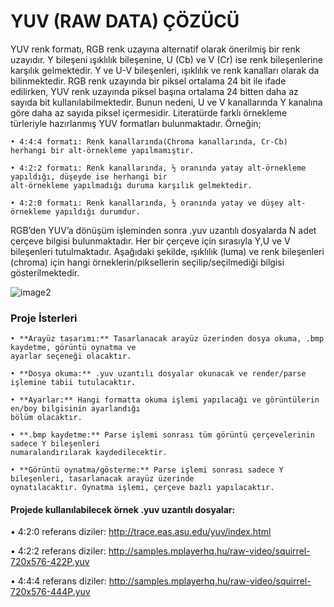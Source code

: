 # YUV (RAW DATA) ÇÖZÜCÜ

YUV renk formatı, RGB renk uzayına alternatif olarak önerilmiş bir renk uzayıdır. Y bileşeni ışıklılık bileşenine, U (Cb) ve V (Cr) ise renk bileşenlerine karşılık gelmektedir. Y ve U-V bileşenleri, ışıklılık ve renk kanalları olarak da bilinmektedir. RGB renk uzayında bir piksel ortalama 24 bit ile ifade edilirken, YUV renk uzayında piksel başına ortalama 24 bitten daha az sayıda bit kullanılabilmektedir. Bunun nedeni, U ve V kanallarında Y kanalına göre daha az sayıda piksel içermesidir. Literatürde farklı örnekleme türleriyle hazırlanmış YUV formatları bulunmaktadır. Örneğin;

    • 4:4:4 formatı: Renk kanallarında(Chroma kanallarında, Cr-Cb) herhangi bir alt-örnekleme yapılmamıştır.
    
    • 4:2:2 formatı: Renk kanallarında, ½ oranında yatay alt-örnekleme yapıldığı, düşeyde ise herhangi bir 
    alt-örnekleme yapılmadığı duruma karşılık gelmektedir. 

    • 4:2:0 formatı: Renk kanallarında, ½ oranında yatay ve düşey alt-örnekleme yapıldığı durumdur.

RGB’den YUV’a dönüşüm işleminden sonra .yuv uzantılı dosyalarda N adet çerçeve bilgisi bulunmaktadır. Her bir çerçeve için sırasıyla Y,U ve V bileşenleri tutulmaktadır. Aşağıdaki şekilde, ışıklılık (luma) ve renk bileşenleri (chroma) için hangi örneklerin/piksellerin seçilip/seçilmediği bilgisi gösterilmektedir. 

![image2](https://user-images.githubusercontent.com/21347887/75091588-1386d600-5580-11ea-8a55-f8b486c2ab05.png)

### Proje İsterleri

    • **Arayüz tasarımı:** Tasarlanacak arayüz üzerinden dosya okuma, .bmp kaydetme, görüntü oynatma ve 
    ayarlar seçeneği olacaktır.

    • **Dosya okuma:** .yuv uzantılı dosyalar okunacak ve render/parse işlemine tabii tutulacaktır.

    • **Ayarlar:** Hangi formatta okuma işlemi yapılacağı ve görüntülerin en/boy bilgisinin ayarlandığı 
    bölüm olacaktır.
    
    • **.bmp kaydetme:** Parse işlemi sonrası tüm görüntü çerçevelerinin sadece Y bileşenleri 
    numaralandırılarak kaydedilecektir.

    • **Görüntü oynatma/gösterme:** Parse işlemi sonrası sadece Y bileşenleri, tasarlanacak arayüz üzerinde 
    oynatılacaktır. Oynatma işlemi, çerçeve bazlı yapılacaktır.

#### Projede kullanılabilecek örnek .yuv uzantılı dosyalar:

   • 4:2:0 referans diziler: http://trace.eas.asu.edu/yuv/index.html

   • 4:2:2 referans diziler: http://samples.mplayerhq.hu/raw-video/squirrel-720x576-422P.yuv

   • 4:4:4 referans diziler: http://samples.mplayerhq.hu/raw-video/squirrel-720x576-444P.yuv
